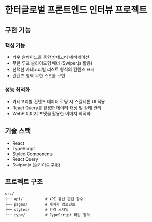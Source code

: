 # 한터글로벌 프론트엔드 인터뷰 프로젝트

## 구현 기능

### 핵심 기능
- 좌우 슬라이드를 통한 카테고리 네비게이션
- 무한 루프 슬라이드형 배너 (Swiper.js 활용)
- 선택한 카테고리별 리스트 형식의 컨텐츠 표시
- 컨텐츠 영역 무한 스크롤 구현

### 성능 최적화
- 카테고리별 컨텐츠 데이터 로딩 시 스켈레톤 UI 적용
- React Query를 활용한 데이터 캐싱 및 상태 관리
- WebP 이미지 포맷을 활용한 이미지 최적화

## 기술 스택
- React
- TypeScript
- Styled Components
- React Query
- Swiper.js (슬라이드 구현)

## 프로젝트 구조
```
src/
├── api/          # API 통신 관련 함수
├── pages/        # 페이지 컴포넌트
├── styles/       # 전역 스타일
└── type/         # TypeScript 타입 정의
```
